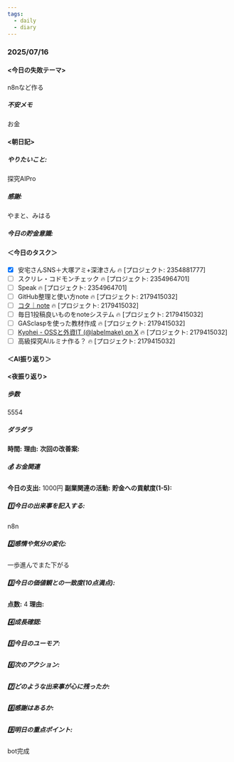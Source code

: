 ```yaml
---
tags:
  - daily
  - diary
---
```

### 2025/07/16

#### <今日の失敗テーマ>
n8nなど作る
##### 不安メモ
お金
#### <朝日記>
##### やりたいこと: 
探究AIPro
##### 感謝: 
やまと、みはる
##### 今日の貯金意識: 

#### ＜今日のタスク＞

- [x] 安宅さんSNS＋大塚アミ+深津さん 🔥 [プロジェクト: 2354881777]
- [ ] スクリレ・コドモンチェック 🔥 [プロジェクト: 2354964701]
- [ ] Speak 🔥 [プロジェクト: 2354964701]
- [ ] GitHub整理と使い方note 🔥 [プロジェクト: 2179415032]
- [ ] [コタ｜note](https://note.com/nyattoh) 🔥 [プロジェクト: 2179415032]
- [ ] 毎日1投稿良いものをnoteシステム 🔥 [プロジェクト: 2179415032]
- [ ] GASclaspを使った教材作成 🔥 [プロジェクト: 2179415032]
- [ ] [Kyohei - OSSと外資IT (@labelmake) on X](https://x.com/labelmake/status/1944714095464444087) 🔥 [プロジェクト: 2179415032]
- [ ] 高級探究AIルミナ作る？ 🔥 [プロジェクト: 2179415032]

#### ＜AI振り返り＞

#### <夜振り返り>
##### 歩数
5554
##### ダラダラ
**時間:** 
**理由:** 
**次回の改善案:** 

##### 💰 お金関連
**今日の支出:** 1000円
**副業関連の活動:** 
**貯金への貢献度(1-5):** 

##### 1️⃣今日の出来事を記入する: 
n8n
##### 2️⃣感情や気分の変化: 
一歩進んでまた下がる
##### 3️⃣今日の価値観との一致度(10点満点): 
**点数:** 4
**理由:** 

##### 4️⃣成長確認: 

##### 5️⃣今日のユーモア: 

##### 6️⃣次のアクション: 

##### 7️⃣どのような出来事が心に残ったか: 

##### 8️⃣感謝はあるか:

##### 9️⃣明日の重点ポイント:
bot完成